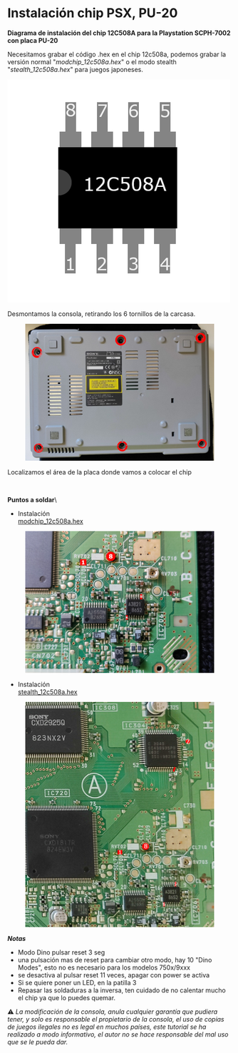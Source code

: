 # Instalación chip PSX, PU-20

**Diagrama de instalación del chip 12C508A para la Playstation SCPH-7002 con placa PU-20**

Necesitamos grabar el código .hex en el chip 12c508a, podemos grabar la versión normal "_modchip\_12c508a.hex_" o el modo stealth "_stealth\_12c508a.hex_" para juegos japoneses.

![](<../.gitbook/assets/imagen (5) (2).png>)

Desmontamos la consola, retirando los 6 tornillos de la carcasa.

<figure><img src="../.gitbook/assets/imagen (6) (1).png" alt=""><figcaption></figcaption></figure>

Localizamos el área de la placa donde vamos a colocar el chip

<figure><img src="../.gitbook/assets/image (32).png" alt=""><figcaption></figcaption></figure>

**Puntos a soldar**\


* Instalación\
  [modchip\_12c508a.hex](https://raw.githubusercontent.com/AzagraMac/PSX-modchip/master/modchip\_12c508a.hex)

<figure><img src="../.gitbook/assets/imagen (4) (1).png" alt=""><figcaption></figcaption></figure>

* Instalación\
  [stealth\_12c508a.hex](https://raw.githubusercontent.com/AzagraMac/PSX-modchip/master/stealth\_12c508a.hex)

<figure><img src="../.gitbook/assets/imagen (3) (1).png" alt=""><figcaption></figcaption></figure>

_**Notas**_

* Modo Dino pulsar reset 3 seg
* una pulsación mas de reset para cambiar otro modo, hay 10 "Dino Modes", esto no es necesario para los modelos 750x/9xxx
* se desactiva al pulsar reset 11 veces, apagar con power se activa
* Si se quiere poner un LED, en la patilla 3
* Repasar las soldaduras a la inversa, ten cuidado de no calentar mucho el chip ya que lo puedes quemar.

:warning: _La modificación de la consola, anula cualquier garantía que pudiera tener, y solo es responsable el propietario de la consola, el uso de copias de juegos ilegales no es legal en muchos países, este tutorial se ha realizado a modo informativo, el autor no se hace responsable del mal uso que se le pueda dar._
